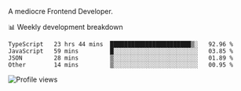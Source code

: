 A mediocre Frontend Developer.

📊 Weekly development breakdown
<!--START_SECTION:waka-->

```text
TypeScript   23 hrs 44 mins  ███████████████████████▒░   92.96 %
JavaScript   59 mins         █░░░░░░░░░░░░░░░░░░░░░░░░   03.85 %
JSON         28 mins         ▒░░░░░░░░░░░░░░░░░░░░░░░░   01.89 %
Other        14 mins         ▒░░░░░░░░░░░░░░░░░░░░░░░░   00.95 %
```

<!--END_SECTION:waka-->

<img src="https://gpvc.arturio.dev/iqbalfasri" alt="Profile views"/>
